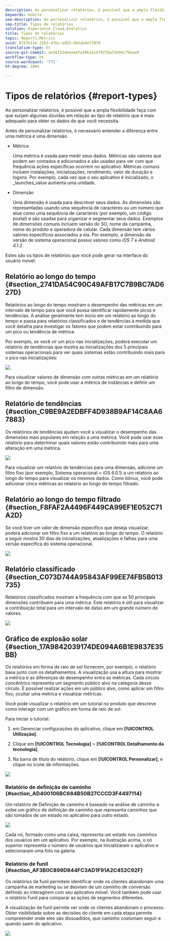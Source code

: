 ```yaml
---
description: Ao personalizar relatórios, é possível que a ampla flexibilidade faça com que surjam algumas dúvidas em relação ao tipo de relatório que é mais adequado para obter os dados de que você necessita.
keywords: mobile
seo-description: Ao personalizar relatórios, é possível que a ampla flexibilidade faça com que surjam algumas dúvidas em relação ao tipo de relatório que é mais adequado para obter os dados de que você necessita.
seo-title: Tipos de relatórios
solution: Experience Cloud,Analytics
title: Tipos de relatórios
topic: Reports,Metrics
uuid: 8747b11e-31b1-47bc-ad55-db5ab4ef7078
translation-type: ht
source-git-commit: ae16f224eeaeefa29b2e1479270a72694c79aaa0
workflow-type: ht
source-wordcount: '771'
ht-degree: 100%

---
```



# Tipos de relatórios {#report-types}

Ao personalizar relatórios, é possível que a ampla flexibilidade faça com que surjam algumas dúvidas em relação ao tipo de relatório que é mais adequado para obter os dados de que você necessita.

Antes de personalizar relatórios, é necessário entender a diferença entre uma métrica e uma dimensão.

* Métrica

   Uma métrica é usada para medir seus dados. Métricas são valores que podem ser contados e adicionados e são usadas para ver com que frequência ações específicas ocorrem no aplicativo. Métricas comuns incluem instalações, inicializações, rendimento, valor de duração e logons. Por exemplo, cada vez que o seu aplicativo é inicializado,   o   _launches_value aumenta uma unidade.

* Dimensão

   Uma dimensão é usada para descrever seus dados. As dimensões são representadas usando uma sequência de caracteres ou um número que atue como uma sequência de caracteres (por exemplo, um código postal) e são usadas para organizar e segmentar seus dados. Exemplos de dimensões comuns incluem versão do SO, nome da campanha, nome do produto e operadora de celular. Cada dimensão tem vários valores específicos associados a ela. Por exemplo, a dimensão da versão de sistema operacional possui valores como _iOS 7_ e _Android 4.1.2_.

Estes são os tipos de relatórios que você pode gerar na interface do usuário móvel:

## Relatório ao longo do tempo {#section_2741DA54C90C49AFB17C7B9BC7AD627D}

Relatórios ao longo do tempo mostram o desempenho das métricas em um intervalo de tempo para que você possa identificar rapidamente picos e tendências. A análise geralmente tem início em um relatório ao longo do tempo e passa para relatórios classificados e de tendências à medida que você detalha para investigar os fatores que podem estar contribuindo para um pico ou tendência de métrica.

Por exemplo, se você vir um pico nas inicializações, poderá executar um relatório de tendências que mostra as inicializações dos 5 principais sistemas operacionais para ver quais sistemas estão contribuindo mais para o pico nas inicializações:

![](assets/overtime.png)

Para visualizar valores de dimensão com outras métricas em um relatório ao longo do tempo, você pode usar a métrica de instâncias e definir um filtro de dimensão.

## Relatório de tendências   {#section_C9BE9A2EDBFF4D938B9AF14C8AA67883}

Os relatórios de tendências ajudam você a visualizar o desempenho das dimensões mais populares em relação a uma métrica. Você pode usar esse relatório para determinar quais valores estão contribuindo mais para uma alteração em uma métrica.

![](assets/trended.png)

Para visualizar um relatório de tendências para uma dimensão, adicione um filtro fixo (por exemplo, Sistema operacional = iOS 6.0.1) a um relatório ao longo do tempo para visualizar os mesmos dados. Como bônus, você pode adicionar cinco métricas ao relatório ao longo do tempo filtrado.

## Relatório ao longo do tempo filtrado {#section_F8FAF2A4496F449CA99EF1E052C71A2D}

Se você tiver um valor de dimensão específico que deseja visualizar, poderá adicionar um filtro fixo a um relatório ao longo do tempo. O relatório a seguir mostra 30 dias de inicializações, atualizações e falhas para uma versão específica do sistema operacional.

![](assets/overtime-filter.png)

## Relatório classificado {#section_C073D744A95843AF99EE74FB5B013735}

Relatórios classificados mostram a frequência com que as 50 principais dimensões contribuem para uma métrica. Este relatório é útil para visualizar a contribuição total para um intervalo de datas em um grande número de valores.

![](assets/ranked.png)

## Gráfico de explosão solar   {#section_17A9842039174DE094A6B1E9837E35BB}

Os relatórios em forma de raio de sol fornecem, por exemplo, o relatório base junto com os detalhamentos. A visualização usa a altura para mostrar a métrica e as diferenças de desempenho entre as métricas. Cada círculo concêntrico representa um segmento público alvo na categoria desse círculo. É possível realizar ações em um público alvo, como aplicar um filtro fixo, ocultar uma métrica e visualizar métricas.

Você pode visualizar o relatório em um tutorial no produto que descreve como interagir com um gráfico em forma de raio de sol.

Para iniciar o tutorial:

1. em Gerenciar configurações do aplicativo, clique em **[!UICONTROL Utilização]**.

1. Clique em **[!UICONTROL Tecnologia]** > **[!UICONTROL Detalhamento da tecnologia]**.
1. Na barra de título do relatório, clique em **[!UICONTROL Personalizar]**, e clique no ícone de informações.

![](assets/report_technology.png)

### Relatório de definição de caminho {#section_AD400106BC684B50B27CCCD3F4497114}

Um relatório de Definição de caminho é baseado na análise de caminho e exibe um gráfico de definição de caminho que representa caminhos que são tomados de um estado no aplicativo para outro estado.

![](assets/action_paths.png)

Cada nó, formado como uma caixa, representa um estado nos caminhos dos usuários em um aplicativo. Por exemplo, na ilustração acima, o nó superior representa o número de usuários que inicializaram o aplicativo e selecionaram uma foto na galeria.

### Relatório de funil   {#section_AF3B0C899D844FC3AD1F91A2C452C92F}

Os relatórios de funil permitem identificar onde os clientes abandonam uma campanha de marketing ou se desviam de um caminho de conversão definido ao interagirem com seu aplicativo móvel. Você também pode usar o relatório Funil para comparar as ações de segmentos diferentes.

A visualização de funil permite ver onde os clientes abandonam o processo. Obter visibilidade sobre as decisões do cliente em cada etapa permite compreender onde eles são dissuadidos, que caminho costumam seguir e quando saem do aplicativo.

![](assets/funnel.png)
